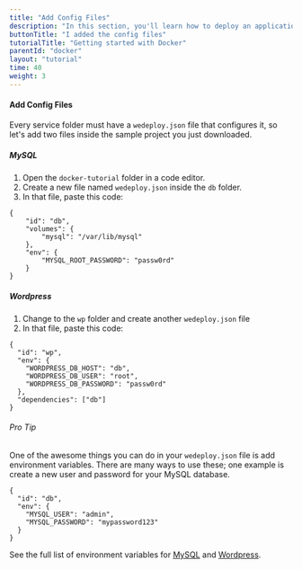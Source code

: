 ```yaml
---
title: "Add Config Files"
description: "In this section, you'll learn how to deploy an application using Docker."
buttonTitle: "I added the config files"
tutorialTitle: "Getting started with Docker"
parentId: "docker"
layout: "tutorial"
time: 40
weight: 3
---
```


#### Add Config Files

Every service folder must have a `wedeploy.json` file that configures it, so let's add two files inside the sample project you just downloaded.

##### MySQL

1. Open the `docker-tutorial` folder in a code editor.
2. Create a new file named `wedeploy.json` inside the `db` folder.
3. In that file, paste this code:

```application/json
{
	"id": "db",
	"volumes": {
		"mysql": "/var/lib/mysql"	
	},
	"env": {
		"MYSQL_ROOT_PASSWORD": "passw0rd"
	}
}
```

##### Wordpress

1. Change to the `wp` folder and create another `wedeploy.json` file
3. In that file, paste this code:

```application/json
{
  "id": "wp",
  "env": {
    "WORDPRESS_DB_HOST": "db",
    "WORDPRESS_DB_USER": "root",
    "WORDPRESS_DB_PASSWORD": "passw0rd"
  },
  "dependencies": ["db"]
}
```

<aside>

###### <span class="icon-16-star"></span> Pro Tip

One of the awesome things you can do in your `wedeploy.json` file is add environment variables. There are many ways to use these; one example is create a new user and password for your MySQL database.

```application/json
{
  "id": "db",
  "env": {
    "MYSQL_USER": "admin",
    "MYSQL_PASSWORD": "mypassword123"
  }
}
```

See the full list of environment variables for <a href="https://hub.docker.com/_/mysql/" target="_blank">MySQL</a> and <a href="https://hub.docker.com/_/wordpress/" target="_blank">Wordpress</a>.

</aside>
